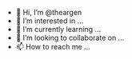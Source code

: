 - 👋 Hi, I’m @theargen
- 👀 I’m interested in ...
- 🌱 I’m currently learning ...
- 💞️ I’m looking to collaborate on ...
- 📫 How to reach me ...

<!---
theargen/theargen is a ✨ special ✨ repository because its `README.md` (this file) appears on your GitHub profile.
You can click the Preview link to take a look at your changes.
--->
